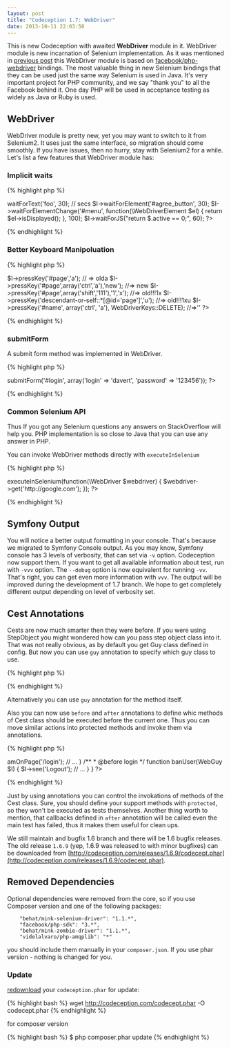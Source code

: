 ```yaml
---
layout: post
title: "Codeception 1.7: WebDriver"
date: 2013-10-11 22:03:50
---
```


This is new Codeception with awaited **WebDriver** module in it. WebDriver module is new incarnation of Selenium implementation. As it was mentioned in [previous post](http://codeception.com/08-29-2013/codeception-sequences-new-webdriver.html) this WebDriver module is based on [facebook/php-webdriver](https://github.com/facebook/php-webdriver) bindings. The most valuable thing in new Selenium bindings that they can be used just the same way Selenium is used in Java. It's very important project for PHP community, and we say "thank you" to all the Facebook behind it. One day PHP will be used in acceptance testing as widely as Java or Ruby is used. 

## WebDriver

WebDriver module is pretty new, yet you may want to switch to it from Selenium2. It uses just the same interface, so migration should come smoothly. If you have issues, then no hurry, stay with Selenium2 for a while. Let's list a few features that WebDriver module has:

### Implicit waits

{% highlight php %}
<?php
$I->waitForText('foo', 30); // secs
$I->waitForElement('#agree_button', 30);
$I->waitForElementChange('#menu', function(\WebDriverElement $el) {
    return $el->isDisplayed();
}, 100);
$I->waitForJS("return $.active == 0;", 60);
?>
{% endhighlight %}

### Better Keyboard Manipoluation

{% highlight php %}
<?php
// <input id="page" value="old" />
$I->pressKey('#page','a'); // => olda
$I->pressKey('#page',array('ctrl','a'),'new'); //=> new
$I->pressKey('#page',array('shift','111'),'1','x'); //=> old!!!1x
$I->pressKey('descendant-or-self::*[@id='page']','u'); //=> old!!!1xu
$I->pressKey('#name', array('ctrl', 'a'), WebDriverKeys::DELETE); //=>''
?>
{% endhighlight %}

### submitForm

A submit form method was implemented in WebDriver.

{% highlight php %}
<?php
$I->submitForm('#login', array('login' => 'davert', 'password' => '123456'));
?>
{% endhighlight %}


### Common Selenium API

Thus If you got any Selenium questions any answers on StackOverflow will help you.
PHP implementation is so close to Java that you can use any answer in PHP.

You can invoke WebDriver methods directly with `executeInSelenium`

{% highlight php %}
<?php
$I->executeInSelenium(function(\WebDriver $webdriver) {
  $webdriver->get('http://google.com');
});
?>
{% endhighlight %}

## Symfony Output

You will notice a better output formatting in your console.
That's because we migrated to Symfony Console output. 
As you may know, Symfony console has 3 levels of verbosity, that can set via `-v` option.
Codeception now support them. If you want to get all available information about test, run with `-vvv` option.
The `--debug` option is now equivalent for running `-vv`. That's right, you can get even more information with `vvv`. The output will be improved during the development of 1.7 branch. We hope to get completely different output depending on level of verbosity set.

## Cest Annotations

Cests are now much smarter then they were before. 
If you were using StepObject you might wondered how can you pass step object class into it. 
That was not really obvious, as by default you get Guy class defined in config.
But now you can use `guy` annotation to specify which guy class to use.

{% highlight php %}
<?php
/**
 * @guy WebGuy\AdminSteps
 */
class AdminCest {

	function banUser(WebGuy\AdminSteps $I)
	{
		// ...
	}

}
?>
{% endhighlight %}

Alternatively you can use `guy` annotation for the method itself.

Also you can now use `before` and `after` annotations to define whic methods of Cest class should be executed before the current one. Thus you can move similar actions into protected methods and invoke them via annotations.

{% highlight php %}
<?php
class ModeratorCest {

	protected function login(WebGuy $I)
	{
		$I->amOnPage('/login');
		// ...
	}

	/**
	 * @before login
	 */
	function banUser(WebGuy $I)
	{
		$I->see('Logout');
		// ...
	}

}
?>
{% endhighlight %}

Just by using annotations you can control the invokations of methods of the Cest class. Sure, you should define your support methods with `protected`, so they won't be executed as tests themselves. Another thing worth to mention, that callbacks defined in `after` annotation will be called even the main test has failed, thus it makes them useful for clean ups.

We still maintain and bugfix 1.6 branch and there will be 1.6 bugfix releases. The old release `1.6.9` (yep, 1.6.9 was released to with minor bugfixes) can be downloaded from [http://codeception.com/releases/1.6.9/codecept.phar](http://codeception.com/releases/1.6.9/codecept.phar).

## Removed Dependencies

Optional dependencies were removed from the core, so if you use Composer version and one of the following packages:

        "behat/mink-selenium-driver": "1.1.*",
        "facebook/php-sdk": "3.*",
        "behat/mink-zombie-driver": "1.1.*",
        "videlalvaro/php-amqplib": "*"

you should include them manually in your `composer.json`. 
If you use phar version - nothing is changed for you.

### Update

[redownload](http://codeception.com/thanks.html) your `codeception.phar` for update:

{% highlight bash %}
wget http://codeception.com/codecept.phar -O codecept.phar
{% endhighlight %}

for composer version

{% highlight bash %}
$ php composer.phar update
{% endhighlight %}